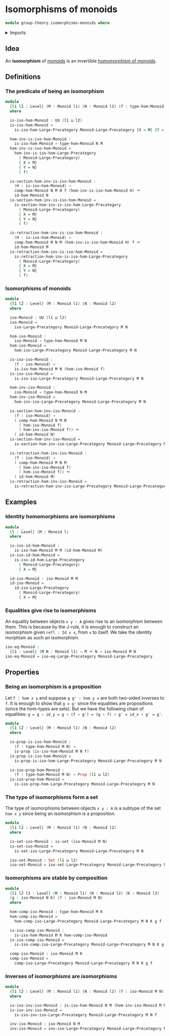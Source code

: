 # Isomorphisms of monoids

```agda
module group-theory.isomorphisms-monoids where
```

<details><summary>Imports</summary>

```agda
open import category-theory.isomorphisms-in-large-precategories

open import foundation.identity-types
open import foundation.propositions
open import foundation.sets
open import foundation.universe-levels

open import group-theory.homomorphisms-monoids
open import group-theory.monoids
open import group-theory.precategory-of-monoids
```

</details>

## Idea

An **isomorphism** of [monoids](group-theory.monoids.md) is an invertible [homomorphism of monoids](group-theory.homomorphisms-monoids.md).

## Definitions

### The predicate of being an isomorphism

```agda
module _
  {l1 l2 : Level} (M : Monoid l1) (N : Monoid l2) (f : type-hom-Monoid M N)
  where

  is-iso-hom-Monoid : UU (l1 ⊔ l2)
  is-iso-hom-Monoid =
    is-iso-hom-Large-Precategory Monoid-Large-Precategory {X = M} {Y = N} f

  hom-inv-is-iso-hom-Monoid :
    is-iso-hom-Monoid → type-hom-Monoid N M
  hom-inv-is-iso-hom-Monoid =
    hom-inv-is-iso-hom-Large-Precategory
      ( Monoid-Large-Precategory)
      { X = M}
      { Y = N}
      ( f)

  is-section-hom-inv-is-iso-hom-Monoid :
    (H : is-iso-hom-Monoid) →
    comp-hom-Monoid N M N f (hom-inv-is-iso-hom-Monoid H) ＝
    id-hom-Monoid N
  is-section-hom-inv-is-iso-hom-Monoid =
    is-section-hom-inv-is-iso-hom-Large-Precategory
      ( Monoid-Large-Precategory)
      { X = M}
      { Y = N}
      ( f)

  is-retraction-hom-inv-is-iso-hom-Monoid :
    (H : is-iso-hom-Monoid) →
    comp-hom-Monoid M N M (hom-inv-is-iso-hom-Monoid H) f ＝
    id-hom-Monoid M
  is-retraction-hom-inv-is-iso-hom-Monoid =
    is-retraction-hom-inv-is-iso-hom-Large-Precategory
      ( Monoid-Large-Precategory)
      { X = M}
      { Y = N}
      ( f)
```

### Isomorphisms of monoids

```agda
module _
  {l1 l2 : Level} (M : Monoid l1) (N : Monoid l2)
  where

  iso-Monoid : UU (l1 ⊔ l2)
  iso-Monoid =
    iso-Large-Precategory Monoid-Large-Precategory M N

  hom-iso-Monoid :
    iso-Monoid → type-hom-Monoid M N
  hom-iso-Monoid =
    hom-iso-Large-Precategory Monoid-Large-Precategory M N

  is-iso-iso-Monoid :
    (f : iso-Monoid) →
    is-iso-hom-Monoid M N (hom-iso-Monoid f)
  is-iso-iso-Monoid =
    is-iso-iso-Large-Precategory Monoid-Large-Precategory M N

  hom-inv-iso-Monoid :
    iso-Monoid → type-hom-Monoid N M
  hom-inv-iso-Monoid =
    hom-inv-iso-Large-Precategory Monoid-Large-Precategory M N

  is-section-hom-inv-iso-Monoid :
    (f : iso-Monoid) →
    ( comp-hom-Monoid N M N
      ( hom-iso-Monoid f)
      ( hom-inv-iso-Monoid f)) ＝
    ( id-hom-Monoid N)
  is-section-hom-inv-iso-Monoid =
    is-section-hom-inv-iso-Large-Precategory Monoid-Large-Precategory M N

  is-retraction-hom-inv-iso-Monoid :
    (f : iso-Monoid) →
    ( comp-hom-Monoid M N M
      ( hom-inv-iso-Monoid f)
      ( hom-iso-Monoid f)) ＝
    ( id-hom-Monoid M)
  is-retraction-hom-inv-iso-Monoid =
    is-retraction-hom-inv-iso-Large-Precategory Monoid-Large-Precategory M N
```

## Examples

### Identity homomorphisms are isomorphisms

```agda
module _
  {l : Level} (M : Monoid l)
  where

  is-iso-id-hom-Monoid :
    is-iso-hom-Monoid M M (id-hom-Monoid M)
  is-iso-id-hom-Monoid =
    is-iso-id-hom-Large-Precategory
      ( Monoid-Large-Precategory)
      { X = M}

  id-iso-Monoid : iso-Monoid M M
  id-iso-Monoid =
    id-iso-Large-Precategory
      ( Monoid-Large-Precategory)
      { X = M}
```

### Equalities give rise to isomorphisms

An equality between objects `x y : A` gives rise to an isomorphism between them.
This is because by the J-rule, it is enough to construct an isomorphism given
`refl : Id x x`, from `x` to itself. We take the identity morphism as such an
isomorphism.

```agda
iso-eq-Monoid :
  {l1 : Level} (M N : Monoid l1) → M ＝ N → iso-Monoid M N
iso-eq-Monoid = iso-eq-Large-Precategory Monoid-Large-Precategory
```

## Properties

### Being an isomorphism is a proposition

Let `f : hom x y` and suppose `g g' : hom y x` are both two-sided inverses to
`f`. It is enough to show that `g = g'` since the equalities are propositions
(since the hom-types are sets). But we have the following chain of equalities:
`g = g ∘ id_y = g ∘ (f ∘ g') = (g ∘ f) ∘ g' = id_x ∘ g' = g'`.

```agda
module _
  {l1 l2 : Level} (M : Monoid l1) (N : Monoid l2)
  where

  is-prop-is-iso-hom-Monoid :
    (f : type-hom-Monoid M N) →
    is-prop (is-iso-hom-Monoid M N f)
  is-prop-is-iso-hom-Monoid =
    is-prop-is-iso-hom-Large-Precategory Monoid-Large-Precategory M N

  is-iso-prop-hom-Monoid :
    (f : type-hom-Monoid M N) → Prop (l1 ⊔ l2)
  is-iso-prop-hom-Monoid =
    is-iso-prop-hom-Large-Precategory Monoid-Large-Precategory M N
```

### The type of isomorphisms form a set

The type of isomorphisms between objects `x y : A` is a subtype of the set
`hom x y` since being an isomorphism is a proposition.

```agda
module _
  {l1 l2 : Level} (M : Monoid l1) (N : Monoid l2)
  where

  is-set-iso-Monoid : is-set (iso-Monoid M N)
  is-set-iso-Monoid =
    is-set-iso-Large-Precategory Monoid-Large-Precategory M N

  iso-set-Monoid : Set (l1 ⊔ l2)
  iso-set-Monoid = iso-set-Large-Precategory Monoid-Large-Precategory M N
```

### Isomorphisms are stable by composition

```agda
module _
  {l1 l2 l3 : Level} (M : Monoid l1) (N : Monoid l2) (K : Monoid l3)
  (g : iso-Monoid N K) (f : iso-Monoid M N)
  where

  hom-comp-iso-Monoid : type-hom-Monoid M K
  hom-comp-iso-Monoid =
    hom-comp-iso-Large-Precategory Monoid-Large-Precategory M N K g f

  is-iso-comp-iso-Monoid :
    is-iso-hom-Monoid M K hom-comp-iso-Monoid
  is-iso-comp-iso-Monoid =
    is-iso-comp-iso-Large-Precategory Monoid-Large-Precategory M N K g f

  comp-iso-Monoid : iso-Monoid M K
  comp-iso-Monoid =
    comp-iso-Large-Precategory Monoid-Large-Precategory M N K g f
```

### Inverses of isomorphisms are isomorphisms

```agda
module _
  {l1 l2 : Level} (M : Monoid l1) (N : Monoid l2) (f : iso-Monoid M N)
  where

  is-iso-inv-iso-Monoid : is-iso-hom-Monoid N M (hom-inv-iso-Monoid M N f)
  is-iso-inv-iso-Monoid =
    is-iso-inv-iso-Large-Precategory Monoid-Large-Precategory M N f

  inv-iso-Monoid : iso-Monoid N M
  inv-iso-Monoid = inv-iso-Large-Precategory Monoid-Large-Precategory M N f
```

